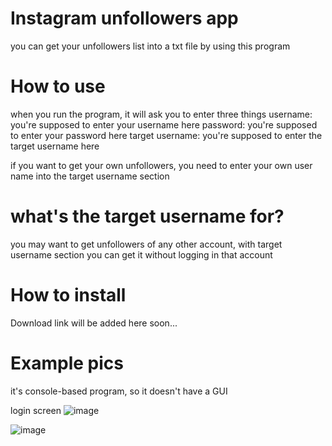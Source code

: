 # Instagram unfollowers app
you can get your unfollowers list into a txt file by using this program

# How to use
when you run the program, it will ask you to enter three things
username: you're supposed to enter your username here
password: you're supposed to enter your password here
target username: you're supposed to enter the target username here

if you want to get your own unfollowers, you need to enter your own user name into the target username section

# what's the target username for?
you may want to get unfollowers of any other account, with target username section you can get it without logging in that account

# How to install
Download link will be added here soon...

# Example pics
it's console-based program, so it doesn't have a GUI

login screen
![image](https://user-images.githubusercontent.com/96844411/204087898-d13fe507-862a-4a8b-ae60-2ac19ff0d4e7.png)

![image](https://user-images.githubusercontent.com/96844411/204088066-cca03f3b-89d1-42a2-a2dd-731a9a1a85d5.png)

